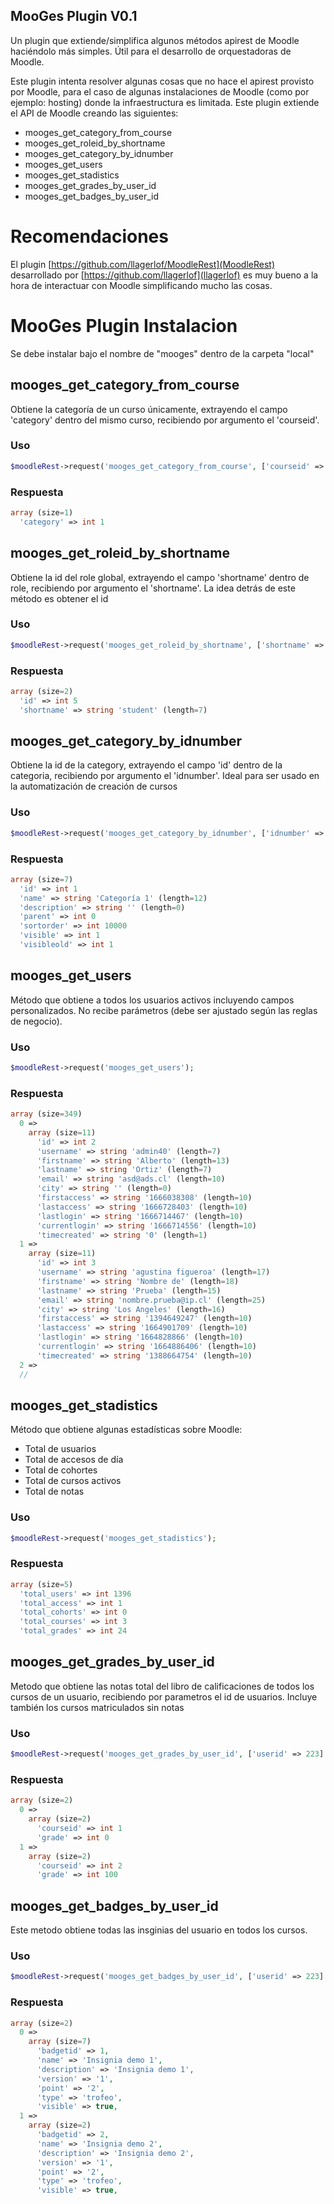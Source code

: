 ## MooGes Plugin V0.1

Un plugin que extiende/simplifica algunos métodos apirest de Moodle haciéndolo más simples.  Útil para el desarrollo de orquestadoras de Moodle.

Este plugin intenta resolver algunas cosas que no hace el apirest provisto por Moodle, para el caso de algunas instalaciones de Moodle (como por ejemplo: hosting) donde la infraestructura es limitada. Este plugin extiende el API de Moodle creando las siguientes:

- mooges_get_category_from_course
- mooges_get_roleid_by_shortname
- mooges_get_category_by_idnumber
- mooges_get_users
- mooges_get_stadistics
- mooges_get_grades_by_user_id
- mooges_get_badges_by_user_id

# Recomendaciones
El plugin [https://github.com/llagerlof/MoodleRest](MoodleRest) desarrollado por [https://github.com/llagerlof](llagerlof) es muy bueno a la hora de interactuar con Moodle simplificando mucho las cosas.

# MooGes Plugin Instalacion
Se debe instalar bajo el nombre de "mooges" dentro de la carpeta "local"

## mooges_get_category_from_course
Obtiene la categoría de un curso únicamente, extrayendo el campo 'category' dentro del mismo curso, recibiendo por argumento el 'courseid'. 

### Uso
```php
$moodleRest->request('mooges_get_category_from_course', ['courseid' => 2]);
```
### Respuesta
```php
array (size=1)
  'category' => int 1
```

## mooges_get_roleid_by_shortname
Obtiene la id del role global, extrayendo el campo 'shortname' dentro de role, recibiendo por argumento el 'shortname'. La idea detrás de este método es obtener el id 

### Uso
```php
$moodleRest->request('mooges_get_roleid_by_shortname', ['shortname' => 'student']);
```
### Respuesta
```php
array (size=2)
  'id' => int 5
  'shortname' => string 'student' (length=7)
```

## mooges_get_category_by_idnumber
Obtiene la id de la category, extrayendo el campo 'id' dentro de la categoria, recibiendo por argumento el 'idnumber'. Ideal para ser usado en la automatización de creación de cursos

### Uso
```php
$moodleRest->request('mooges_get_category_by_idnumber', ['idnumber' => 'ciclo1']);
```
### Respuesta
```php
array (size=7)
  'id' => int 1
  'name' => string 'Categoría 1' (length=12)
  'description' => string '' (length=0)
  'parent' => int 0
  'sortorder' => int 10000
  'visible' => int 1
  'visibleold' => int 1
```

## mooges_get_users
Método que obtiene a todos los usuarios activos incluyendo campos personalizados. No recibe parámetros (debe ser ajustado según las reglas de negocio).

### Uso
```php
$moodleRest->request('mooges_get_users');
```
### Respuesta
```php
array (size=349)
  0 => 
    array (size=11)
      'id' => int 2
      'username' => string 'admin40' (length=7)
      'firstname' => string 'Alberto' (length=13)
      'lastname' => string 'Ortiz' (length=7)
      'email' => string 'asd@ads.cl' (length=10)
      'city' => string '' (length=0)
      'firstaccess' => string '1666038308' (length=10)
      'lastaccess' => string '1666728403' (length=10)
      'lastlogin' => string '1666714467' (length=10)
      'currentlogin' => string '1666714556' (length=10)
      'timecreated' => string '0' (length=1)
  1 => 
    array (size=11)
      'id' => int 3
      'username' => string 'agustina figueroa' (length=17)
      'firstname' => string 'Nombre de' (length=18)
      'lastname' => string 'Prueba' (length=15)
      'email' => string 'nombre.prueba@ip.cl' (length=25)
      'city' => string 'Los Angeles' (length=16)
      'firstaccess' => string '1394649247' (length=10)
      'lastaccess' => string '1664901709' (length=10)
      'lastlogin' => string '1664828866' (length=10)
      'currentlogin' => string '1664886406' (length=10)
      'timecreated' => string '1388664754' (length=10)
  2 => 
  //
```

## mooges_get_stadistics
Método que obtiene algunas estadísticas sobre Moodle:

- Total de usuarios
- Total de accesos de día
- Total de cohortes
- Total de cursos activos
- Total de notas

### Uso
```php
$moodleRest->request('mooges_get_stadistics');
```

### Respuesta
```php
array (size=5)
  'total_users' => int 1396
  'total_access' => int 1
  'total_cohorts' => int 0
  'total_courses' => int 3
  'total_grades' => int 24
```

## mooges_get_grades_by_user_id
Metodo que obtiene las notas total del libro de calificaciones de todos los cursos de un usuario, recibiendo por parametros el id de usuarios. Incluye también los cursos matriculados sin notas

### Uso
```php
$moodleRest->request('mooges_get_grades_by_user_id', ['userid' => 223] );
```

### Respuesta
```php
array (size=2)
  0 => 
    array (size=2)
      'courseid' => int 1
      'grade' => int 0
  1 => 
    array (size=2)
      'courseid' => int 2
      'grade' => int 100
```

## mooges_get_badges_by_user_id
Este metodo obtiene todas las insginias del usuario en todos los cursos.

### Uso
```php
$moodleRest->request('mooges_get_badges_by_user_id', ['userid' => 223] );
```

### Respuesta
```php
array (size=2)
  0 => 
    array (size=7)
      'badgetid' => 1,
      'name' => 'Insignia demo 1',
      'description' => 'Insignia demo 1',
      'version' => '1',
      'point' => '2',
      'type' => 'trofeo',
      'visible' => true,
  1 => 
    array (size=2)
      'badgetid' => 2,
      'name' => 'Insignia demo 2',
      'description' => 'Insignia demo 2',
      'version' => '1',
      'point' => '2',
      'type' => 'trofeo',
      'visible' => true,
```